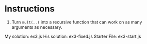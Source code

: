 # Instructions

1. Turn `mult(..)` into a recursive function that can work on as many arguments as necessary.


My solution: ex3.js
His solution: ex3-fixed.js
Starter File: ex3-start.js